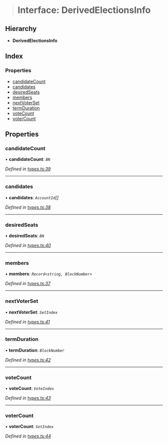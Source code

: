 > # Interface: DerivedElectionsInfo

## Hierarchy

* **DerivedElectionsInfo**

## Index

### Properties

* [candidateCount](_types_.derivedelectionsinfo.md#candidatecount)
* [candidates](_types_.derivedelectionsinfo.md#candidates)
* [desiredSeats](_types_.derivedelectionsinfo.md#desiredseats)
* [members](_types_.derivedelectionsinfo.md#members)
* [nextVoterSet](_types_.derivedelectionsinfo.md#nextvoterset)
* [termDuration](_types_.derivedelectionsinfo.md#termduration)
* [voteCount](_types_.derivedelectionsinfo.md#votecount)
* [voterCount](_types_.derivedelectionsinfo.md#votercount)

## Properties

###  candidateCount

• **candidateCount**: *`BN`*

*Defined in [types.ts:39](https://github.com/polkadot-js/api/blob/3827353/packages/api-derive/src/types.ts#L39)*

___

###  candidates

• **candidates**: *`AccountId`[]*

*Defined in [types.ts:38](https://github.com/polkadot-js/api/blob/3827353/packages/api-derive/src/types.ts#L38)*

___

###  desiredSeats

• **desiredSeats**: *`BN`*

*Defined in [types.ts:40](https://github.com/polkadot-js/api/blob/3827353/packages/api-derive/src/types.ts#L40)*

___

###  members

• **members**: *`Record<string, BlockNumber>`*

*Defined in [types.ts:37](https://github.com/polkadot-js/api/blob/3827353/packages/api-derive/src/types.ts#L37)*

___

###  nextVoterSet

• **nextVoterSet**: *`SetIndex`*

*Defined in [types.ts:41](https://github.com/polkadot-js/api/blob/3827353/packages/api-derive/src/types.ts#L41)*

___

###  termDuration

• **termDuration**: *`BlockNumber`*

*Defined in [types.ts:42](https://github.com/polkadot-js/api/blob/3827353/packages/api-derive/src/types.ts#L42)*

___

###  voteCount

• **voteCount**: *`VoteIndex`*

*Defined in [types.ts:43](https://github.com/polkadot-js/api/blob/3827353/packages/api-derive/src/types.ts#L43)*

___

###  voterCount

• **voterCount**: *`SetIndex`*

*Defined in [types.ts:44](https://github.com/polkadot-js/api/blob/3827353/packages/api-derive/src/types.ts#L44)*